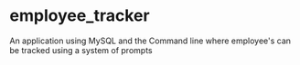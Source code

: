 # employee_tracker
An application using MySQL and the Command line where employee's can be tracked using a system of prompts
